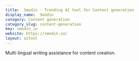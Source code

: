 ```yaml
---
title:  Smodin - Trending AI tool for Content generation
display_name:  Smodin
category: Content generation
category_slug: content-generation
key: smodin_io
website: https://smodin.io/
layout: aitool
---
```


Multi-lingual writing assistance for content creation.
